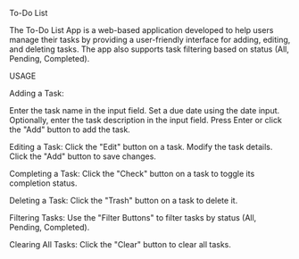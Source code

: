 To-Do List

The To-Do List App is a web-based application developed to help users manage their tasks by providing a user-friendly interface for adding, editing, and deleting tasks. The app also supports task filtering based on status (All, Pending, Completed).

USAGE

Adding a Task:

Enter the task name in the input field.
Set a due date using the date input.
Optionally, enter the task description in the input field.
Press Enter or click the "Add" button to add the task.

Editing a Task:
Click the "Edit" button on a task.
Modify the task details.
Click the "Add" button to save changes.

Completing a Task:
Click the "Check" button on a task to toggle its completion status.

Deleting a Task: 
Click the "Trash" button on a task to delete it.

Filtering Tasks:
Use the "Filter Buttons" to filter tasks by status (All, Pending, Completed).

Clearing All Tasks:
Click the "Clear" button to clear all tasks.
 
 
